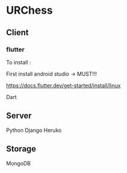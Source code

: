 # URChess


## Client

### flutter
To install : 

First install android studio -> MUST!!!

https://docs.flutter.dev/get-started/install/linux

Dart

## Server 

Python Django
Heruko

## Storage

MongoDB

